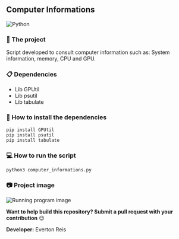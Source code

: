 ## Computer Informations

![Python](https://www.python.org/static/img/python-logo@2x.png)
### :snake: The project
Script developed to consult computer information such as: System information, memory, CPU and GPU.

### :clipboard: Dependencies
* Lib GPUtil
* Lib psutil
* Lib tabulate

### :rocket: How to install the dependencies
```
pip install GPUtil
pip install psutil
pip install tabulate
```

### :computer: How to run the script
```
python3 computer_informations.py
```

### :camera: Project image
![Running program image](https://user-images.githubusercontent.com/55769021/94216117-f0752980-feb4-11ea-82b9-74094cad55e4.png) <br>

**Want to help build this repository? Submit a pull request with your contribution** :wink: <br>

**Developer:** Everton Reis
